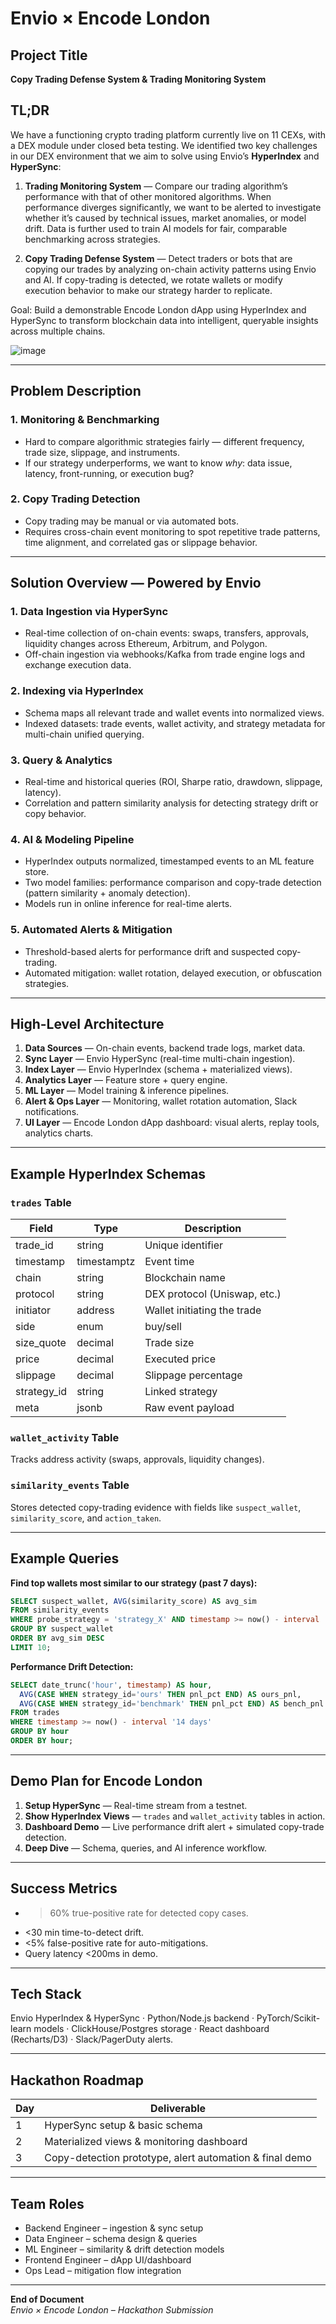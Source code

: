 # Envio × Encode London

## Project Title
**Copy Trading Defense System & Trading Monitoring System**

## TL;DR
We have a functioning crypto trading platform currently live on 11 CEXs, with a DEX module under closed beta testing. We identified two key challenges in our DEX environment that we aim to solve using Envio’s **HyperIndex** and **HyperSync**:

1. **Trading Monitoring System** — Compare our trading algorithm’s performance with that of other monitored algorithms. When performance diverges significantly, we want to be alerted to investigate whether it’s caused by technical issues, market anomalies, or model drift. Data is further used to train AI models for fair, comparable benchmarking across strategies.

2. **Copy Trading Defense System** — Detect traders or bots that are copying our trades by analyzing on-chain activity patterns using Envio and AI. If copy-trading is detected, we rotate wallets or modify execution behavior to make our strategy harder to replicate.

Goal: Build a demonstrable Encode London dApp using HyperIndex and HyperSync to transform blockchain data into intelligent, queryable insights across multiple chains.

![image](problem_sulution.png)

---

## Problem Description

### 1. Monitoring & Benchmarking
- Hard to compare algorithmic strategies fairly — different frequency, trade size, slippage, and instruments.  
- If our strategy underperforms, we want to know *why*: data issue, latency, front-running, or execution bug?

### 2. Copy Trading Detection
- Copy trading may be manual or via automated bots.  
- Requires cross-chain event monitoring to spot repetitive trade patterns, time alignment, and correlated gas or slippage behavior.

---

## Solution Overview — Powered by Envio

### 1. Data Ingestion via **HyperSync**
- Real-time collection of on-chain events: swaps, transfers, approvals, liquidity changes across Ethereum, Arbitrum, and Polygon.
- Off-chain ingestion via webhooks/Kafka from trade engine logs and exchange execution data.

### 2. Indexing via **HyperIndex**
- Schema maps all relevant trade and wallet events into normalized views.  
- Indexed datasets: trade events, wallet activity, and strategy metadata for multi-chain unified querying.

### 3. Query & Analytics
- Real-time and historical queries (ROI, Sharpe ratio, drawdown, slippage, latency).  
- Correlation and pattern similarity analysis for detecting strategy drift or copy behavior.

### 4. AI & Modeling Pipeline
- HyperIndex outputs normalized, timestamped events to an ML feature store.  
- Two model families: performance comparison and copy-trade detection (pattern similarity + anomaly detection).  
- Models run in online inference for real-time alerts.

### 5. Automated Alerts & Mitigation
- Threshold-based alerts for performance drift and suspected copy-trading.  
- Automated mitigation: wallet rotation, delayed execution, or obfuscation strategies.

---

## High-Level Architecture

1. **Data Sources** — On-chain events, backend trade logs, market data.  
2. **Sync Layer** — Envio HyperSync (real-time multi-chain ingestion).  
3. **Index Layer** — Envio HyperIndex (schema + materialized views).  
4. **Analytics Layer** — Feature store + query engine.  
5. **ML Layer** — Model training & inference pipelines.  
6. **Alert & Ops Layer** — Monitoring, wallet rotation automation, Slack notifications.  
7. **UI Layer** — Encode London dApp dashboard: visual alerts, replay tools, analytics charts.

---

## Example HyperIndex Schemas

### `trades` Table
| Field | Type | Description |
|-------|------|-------------|
| trade_id | string | Unique identifier |
| timestamp | timestamptz | Event time |
| chain | string | Blockchain name |
| protocol | string | DEX protocol (Uniswap, etc.) |
| initiator | address | Wallet initiating the trade |
| side | enum | buy/sell |
| size_quote | decimal | Trade size |
| price | decimal | Executed price |
| slippage | decimal | Slippage percentage |
| strategy_id | string | Linked strategy |
| meta | jsonb | Raw event payload |

### `wallet_activity` Table
Tracks address activity (swaps, approvals, liquidity changes).

### `similarity_events` Table
Stores detected copy-trading evidence with fields like `suspect_wallet`, `similarity_score`, and `action_taken`.

---

## Example Queries

**Find top wallets most similar to our strategy (past 7 days):**
```sql
SELECT suspect_wallet, AVG(similarity_score) AS avg_sim
FROM similarity_events
WHERE probe_strategy = 'strategy_X' AND timestamp >= now() - interval '7 days'
GROUP BY suspect_wallet
ORDER BY avg_sim DESC
LIMIT 10;
```

**Performance Drift Detection:**
```sql
SELECT date_trunc('hour', timestamp) AS hour,
  AVG(CASE WHEN strategy_id='ours' THEN pnl_pct END) AS ours_pnl,
  AVG(CASE WHEN strategy_id='benchmark' THEN pnl_pct END) AS bench_pnl
FROM trades
WHERE timestamp >= now() - interval '14 days'
GROUP BY hour
ORDER BY hour;
```

---

## Demo Plan for Encode London
1. **Setup HyperSync** — Real-time stream from a testnet.  
2. **Show HyperIndex Views** — `trades` and `wallet_activity` tables in action.  
3. **Dashboard Demo** — Live performance drift alert + simulated copy-trade detection.  
4. **Deep Dive** — Schema, queries, and AI inference workflow.

---

## Success Metrics
- >60% true-positive rate for detected copy cases.  
- <30 min time-to-detect drift.  
- <5% false-positive rate for auto-mitigations.  
- Query latency <200ms in demo.

---

## Tech Stack
Envio HyperIndex & HyperSync · Python/Node.js backend · PyTorch/Scikit-learn models · ClickHouse/Postgres storage · React dashboard (Recharts/D3) · Slack/PagerDuty alerts.

---

## Hackathon Roadmap
| Day | Deliverable |
|-----|--------------|
| 1 | HyperSync setup & basic schema |
| 2 | Materialized views & monitoring dashboard |
| 3 | Copy-detection prototype, alert automation & final demo |

---

## Team Roles
- Backend Engineer – ingestion & sync setup  
- Data Engineer – schema design & queries  
- ML Engineer – similarity & drift detection models  
- Frontend Engineer – dApp UI/dashboard  
- Ops Lead – mitigation flow integration

---

**End of Document**  
*Envio × Encode London – Hackathon Submission*  
